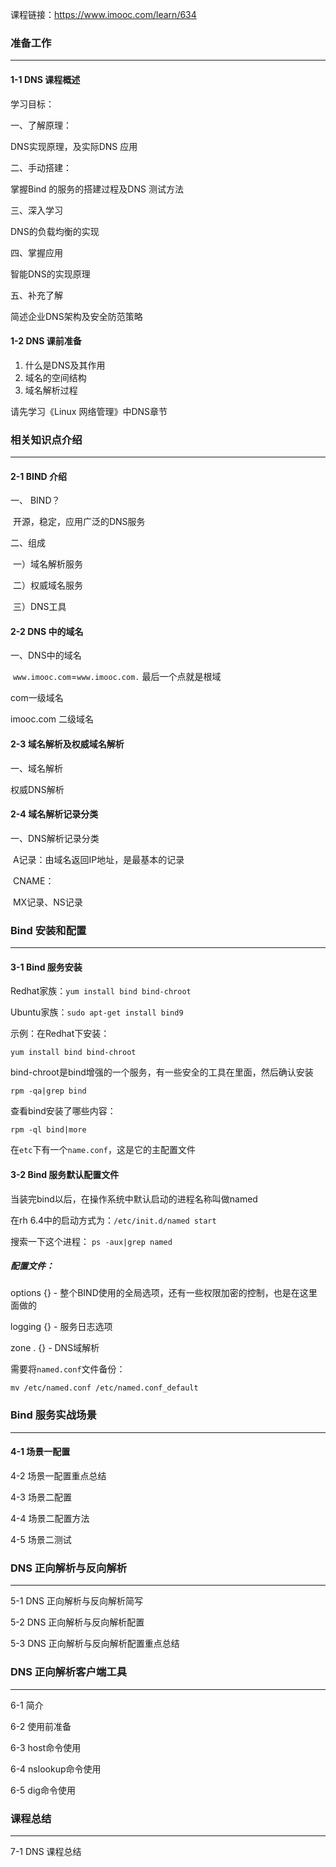 课程链接：https://www.imooc.com/learn/634

### 准备工作

----

#### 1-1 DNS 课程概述

学习目标：

一、了解原理：

DNS实现原理，及实际DNS 应用

二、手动搭建：

掌握Bind 的服务的搭建过程及DNS 测试方法

三、深入学习

DNS的负载均衡的实现

四、掌握应用

智能DNS的实现原理

五、补充了解

简述企业DNS架构及安全防范策略

#### 1-2 DNS 课前准备

1. 什么是DNS及其作用
2. 域名的空间结构
3. 域名解析过程

请先学习《Linux 网络管理》中DNS章节

### 相关知识点介绍

----

#### 2-1 BIND 介绍

一、 BIND？

​		开源，稳定，应用广泛的DNS服务

二、组成

​		一）域名解析服务

​		二）权威域名服务

​		三）DNS工具

#### 2-2 DNS 中的域名

一、DNS中的域名

​	`www.imooc.com`=`www.imooc.com.` 最后一个点就是根域

com一级域名

imooc.com 二级域名

#### 2-3 域名解析及权威域名解析

一、域名解析

权威DNS解析

#### 2-4 域名解析记录分类

一、DNS解析记录分类

​		A记录：由域名返回IP地址，是最基本的记录

​		CNAME：

​		MX记录、NS记录

### Bind 安装和配置

----

#### 3-1 Bind 服务安装

Redhat家族：`yum install bind bind-chroot`

Ubuntu家族：`sudo apt-get install bind9`

示例：在Redhat下安装：

```shell
yum install bind bind-chroot
```

bind-chroot是bind增强的一个服务，有一些安全的工具在里面，然后确认安装

```shell
rpm -qa|grep bind
```

查看bind安装了哪些内容：

```shell
rpm -ql bind|more
```

在`etc`下有一个`name.conf`，这是它的主配置文件

#### 3-2 Bind 服务默认配置文件

当装完bind以后，在操作系统中默认启动的进程名称叫做named

在rh 6.4中的启动方式为：`/etc/init.d/named start`

搜索一下这个进程： `ps -aux|grep named`

##### 配置文件：

options {} - 整个BIND使用的全局选项，还有一些权限加密的控制，也是在这里面做的

logging {} - 服务日志选项

zone . {} - DNS域解析

需要将`named.conf`文件备份：

```shell
mv /etc/named.conf /etc/named.conf_default
```

### Bind 服务实战场景

----

#### 4-1 场景一配置



4-2 场景一配置重点总结

4-3 场景二配置

4-4 场景二配置方法

4-5 场景二测试

### DNS 正向解析与反向解析

----

5-1 DNS 正向解析与反向解析简写

5-2 DNS 正向解析与反向解析配置

5-3 DNS 正向解析与反向解析配置重点总结

### DNS 正向解析客户端工具

----

6-1 简介

6-2 使用前准备

6-3 host命令使用

6-4 nslookup命令使用

6-5 dig命令使用

### 课程总结

----

7-1 DNS 课程总结

















